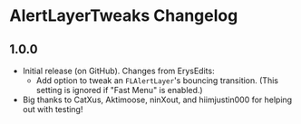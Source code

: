 # AlertLayerTweaks Changelog
## 1.0.0
- Initial release (on GitHub). Changes from ErysEdits:
  - Add option to tweak an `FLAlertLayer`'s bouncing transition. (This setting is ignored if "Fast Menu" is enabled.)
- Big thanks to CatXus, Aktimoose, ninXout, and hiimjustin000 for helping out with testing!